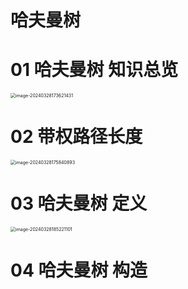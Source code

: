 # 哈夫曼树



# 01 哈夫曼树 知识总览

<img src="https://cvp.oss-cn-shanghai.aliyuncs.com/picgo/202403281736511.png" alt="image-20240328173621431" style="zoom:50%;" />



# 02 带权路径长度

<img src="https://cvp.oss-cn-shanghai.aliyuncs.com/picgo/202403281758025.png" alt="image-20240328175840893" style="zoom:50%;" />



# 03 哈夫曼树 定义

<img src="https://cvp.oss-cn-shanghai.aliyuncs.com/picgo/202403281852218.png" alt="image-20240328185221101" style="zoom:50%;" />



# 04 哈夫曼树 构造

